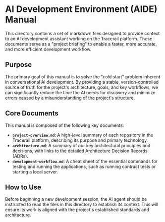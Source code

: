 # AI Development Environment (AIDE) Manual

This directory contains a set of markdown files designed to provide context to an AI development assistant working on the Tracerail platform. These documents serve as a "project briefing" to enable a faster, more accurate, and more efficient development workflow.

## Purpose

The primary goal of this manual is to solve the "cold start" problem inherent in conversational AI development. By providing a stable, version-controlled source of truth for the project's architecture, goals, and key workflows, we can significantly reduce the time the AI needs for discovery and minimize errors caused by a misunderstanding of the project's structure.

## Core Documents

This manual is composed of the following key documents:

*   **`project-overview.md`**: A high-level summary of each repository in the Tracerail platform, describing its purpose and primary technology.
*   **`architecture.md`**: A summary of our key architectural principles and decisions, with links to the detailed Architecture Decision Records (ADRs).
*   **`development-workflow.md`**: A cheat sheet of the essential commands for testing and running the applications, such as running contract tests or starting a local server.

## How to Use

Before beginning a new development session, the AI agent should be instructed to read the files in this directory to establish its context. This will ensure its work is aligned with the project's established standards and architecture.